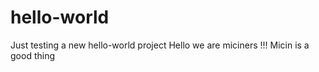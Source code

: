# hello-world
Just testing a new hello-world project
Hello we are miciners !!!
Micin is a good thing
